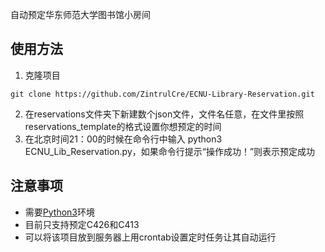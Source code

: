 自动预定华东师范大学图书馆小房间

## 使用方法
1. 克隆项目

```
git clone https://github.com/ZintrulCre/ECNU-Library-Reservation.git
```

2. 在reservations文件夹下新建数个json文件，文件名任意，在文件里按照reservations_template的格式设置你想预定的时间
3. 在北京时间21：00的时候在命令行中输入 python3 ECNU_Lib_Reservation.py，如果命令行提示“操作成功！”则表示预定成功

## 注意事项
- 需要[Python3](https://www.python.org/downloads/)环境
- 目前只支持预定C426和C413
- 可以将该项目放到服务器上用crontab设置定时任务让其自动运行